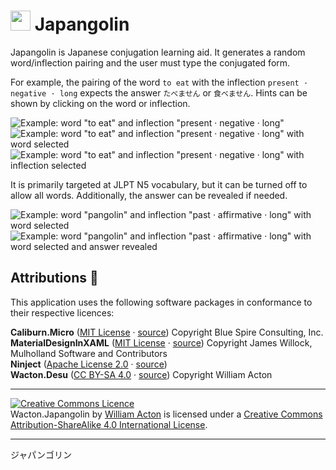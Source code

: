 # <img src="https://gitlab.com/Wacton/Japangolin/raw/main/Japangolin.UI/Resources/Japangolin.png" width="32" height="32"> Japangolin 
Japangolin is Japanese conjugation learning aid. It generates a random word/inflection pairing and the user must type the conjugated form.

For example, the pairing of the word `to eat` with the inflection `present · negative · long` expects the answer `たべません` or `食べません`. Hints can be shown by clicking on the word or inflection.

![Example: word "to eat" and inflection "present · negative · long"](Resources/example-1_eat.png "Example: word \"to eat\" and inflection \"present · negative · long\"")<br>
![Example: word "to eat" and inflection "present · negative · long" with word selected](Resources/example-2_eat.png "Example: word \"to eat\" and inflection \"present · negative · long\" with word selected")
![Example: word "to eat" and inflection "present · negative · long" with inflection selected](Resources/example-3_eat.png "Example: word \"to eat\" and inflection \"present · negative · long\" with inflection selected")

It is primarily targeted at JLPT N5 vocabulary, but it can be turned off to allow all words. Additionally, the answer can be revealed if needed.

![Example: word "pangolin" and inflection "past · affirmative · long" with word selected](Resources/example-4_pangolin.png "Example: word \"pangolin\" and inflection \"past · affirmative · long\" with word selected")
![Example: word "pangolin" and inflection "past · affirmative · long" with word selected and answer revealed](Resources/example-5_pangolin.png "Example: word \"pangolin\" and inflection \"past · affirmative · long\" with word selected and answer revealed")

## Attributions 🙇
This application uses the following software packages in conformance to their respective licences:

**Caliburn.Micro** ([MIT License](https://github.com/Caliburn-Micro/Caliburn.Micro/blob/master/License.txt) · [source](https://github.com/Caliburn-Micro/Caliburn.Micro))
Copyright Blue Spire Consulting, Inc.<br>
**MaterialDesignInXAML** ([MIT License](https://github.com/MaterialDesignInXAML/MaterialDesignInXamlToolkit/blob/master/LICENSE) · [source](https://github.com/MaterialDesignInXAML/MaterialDesignInXamlToolkit))
Copyright James Willock,  Mulholland Software and Contributors
<br>
**Ninject** ([Apache License 2.0](https://github.com/ninject/Ninject/blob/master/LICENSE.txt) · [source](https://github.com/ninject/Ninject))<br>
**Wacton.Desu** ([CC BY-SA 4.0](https://gitlab.com/Wacton/Desu/-/blob/main/LICENSE) · [source](https://gitlab.com/Wacton/Desu))
Copyright William Acton

---

<a rel="license" href="http://creativecommons.org/licenses/by-sa/4.0/">
<img alt="Creative Commons Licence" style="border-width:0" src="https://i.creativecommons.org/l/by-sa/4.0/88x31.png" />
</a>
<br>
<span xmlns:dct="http://purl.org/dc/terms/" property="dct:title">Wacton.Japangolin</span> by <a xmlns:cc="http://creativecommons.org/ns#" href="https://gitlab.com/Wacton/Japangolin" property="cc:attributionName" rel="cc:attributionURL">William Acton</a> is licensed under a <a rel="license" href="http://creativecommons.org/licenses/by-sa/4.0/">Creative Commons Attribution-ShareAlike 4.0 International License</a>.

---

ジャパンゴリン
